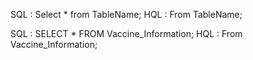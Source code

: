 SQL  : Select * from TableName;
HQL  : From TableName;

SQL  : SELECT * FROM Vaccine_Information;
HQL  : From Vaccine_Information;
